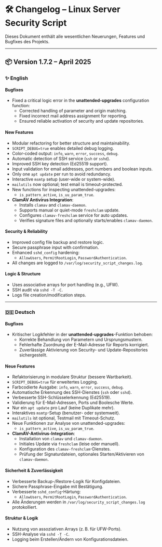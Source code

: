 # 🛠️ Changelog – Linux Server Security Script

Dieses Dokument enthält alle wesentlichen Neuerungen, Features und Bugfixes des Projekts.

---

## 📦 Version 1.7.2 – April 2025

### ✨ English
#### Bugfixes
- Fixed a critical logic error in the **unattended-upgrades** configuration function:
  - Corrected handling of parameter and origin matching.
  - Fixed incorrect mail address assignment for reporting.
  - Ensured reliable activation of security and update repositories.

#### New Features
- Modular refactoring for better structure and maintainability.
- `SCRIPT_DEBUG=true` enables detailed debug logging.
- Color-coded output: `info`, `warn`, `error`, `success`, `debug`.
- Automatic detection of SSH service (`ssh` or `sshd`).
- Improved SSH key detection (Ed25519 support).
- Input validation for email addresses, port numbers and boolean inputs.
- Only one `apt update` per run to avoid redundancy.
- Interactive `msmtp` setup (user-wide or system-wide).
- `mailutils` now optional; test email is timeout-protected.
- New functions for inspecting unattended-upgrades:
  - `is_pattern_active`, `is_uu_param_true`.
- **ClamAV Antivirus Integration**:
  - Installs `clamav` and `clamav-daemon`.
  - Supports manual or quiet-mode `freshclam` update.
  - Configures `clamav-freshclam` service for auto updates.
  - Verifies signature files and optionally starts/enables `clamav-daemon`.

#### Security & Reliability
- Improved config file backup and restore logic.
- Secure passphrase input with confirmation.
- Enhanced `sshd_config` hardening:
  - `AllowUsers`, `PermitRootLogin`, `PasswordAuthentication`.
- All changes are logged to `/var/log/security_script_changes.log`.

#### Logic & Structure
- Uses associative arrays for port handling (e.g., UFW).
- SSH audit via `sshd -T -C`.
- Logs file creation/modification steps.

---

### 🇩🇪 Deutsch
#### Bugfixes
- Kritischer Logikfehler in der **unattended-upgrades**-Funktion behoben:
  - Korrekte Behandlung von Parametern und Ursprungsmustern.
  - Fehlerhafte Zuordnung der E-Mail-Adresse für Reports korrigiert.
  - Zuverlässige Aktivierung von Security- und Update-Repositories sichergestellt.

#### Neue Features
- Refaktorisierung in modulare Struktur (bessere Wartbarkeit).
- `SCRIPT_DEBUG=true` für erweitertes Logging.
- Farbcodierte Ausgabe: `info`, `warn`, `error`, `success`, `debug`.
- Automatische Erkennung des SSH-Dienstes (`ssh` oder `sshd`).
- Verbesserte SSH-Schlüsselerkennung (Ed25519).
- Validierung für E-Mail-Adressen, Ports und Boolesche Werte.
- Nur ein `apt update` pro Lauf (keine Duplikate mehr).
- Interaktives `msmtp`-Setup (benutzer- oder systemweit).
- `mailutils` ist optional, Testmail mit Timeout-Schutz.
- Neue Funktionen zur Analyse von unattended-upgrades:
  - `is_pattern_active`, `is_uu_param_true`.
- **ClamAV-Antivirus-Integration**:
  - Installation von `clamav` und `clamav-daemon`.
  - Initiales Update via `freshclam` (leise oder manuell).
  - Konfiguration des `clamav-freshclam`-Dienstes.
  - Prüfung der Signaturdateien, optionales Starten/Aktivieren von `clamav-daemon`.

#### Sicherheit & Zuverlässigkeit
- Verbesserte Backup-/Restore-Logik für Konfigdateien.
- Sichere Passphrase-Eingabe mit Bestätigung.
- Verbesserte `sshd_config`-Härtung:
  - `AllowUsers`, `PermitRootLogin`, `PasswordAuthentication`.
- Alle Änderungen werden in `/var/log/security_script_changes.log` protokolliert.

#### Struktur & Logik
- Nutzung von assoziativen Arrays (z. B. für UFW-Ports).
- SSH-Analyse via `sshd -T -C`.
- Logging beim Erstellen/Ändern von Konfigurationsdateien.
